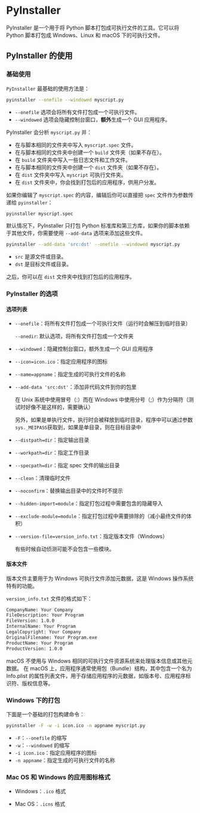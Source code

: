 # PyInstaller

PyInstaller 是一个用于将 Python 脚本打包成可执行文件的工具。它可以将 Python 脚本打包成 Windows、Linux 和 macOS 下的可执行文件。

## PyInstaller 的使用

### 基础使用

`PyInstaller` 最基础的使用方法是：

```bash
pyinstaller --onefile --windowed myscript.py
```

- `--onefile` 选项会将所有文件打包成一个可执行文件。
- `--windowed` 选项会隐藏控制台窗口，**额外**生成一个 GUI 应用程序。

PyInstaller 会分析 `myscript.py` 并：

- 在与脚本相同的文件夹中写入 `myscript.spec` 文件。
- 在与脚本相同的文件夹中创建一个 `build` 文件夹（如果不存在）。
- 在 `build` 文件夹中写入一些日志文件和工作文件。
- 在与脚本相同的文件夹中创建一个 `dist` 文件夹（如果不存在）。
- 在 `dist` 文件夹中写入 `myscript` 可执行文件夹。
- 在 `dist` 文件夹中，你会找到打包后的应用程序，供用户分发。

如果你编辑了 `myscript.spec` 的内容，编辑后你可以直接把 `spec` 文件作为参数传递给 `pyinstaller`：

```bash
pyinstaller myscript.spec
```

默认情况下，PyInstaller 只打包 Python 标准库和第三方库，如果你的脚本依赖于其他文件，你需要使用 `--add-data` 选项来添加这些文件。

```bash
pyinstaller --add-data 'src:dst' --onefile --windowed myscript.py
```

- `src` 是源文件或目录。
- `dst` 是目标文件或目录。

之后，你可以在 `dist` 文件夹中找到打包后的应用程序。

### PyInstaller 的选项

#### 选项列表

- `--onefile`：将所有文件打包成一个可执行文件（运行时会解压到临时目录）

  `--onedir`: 默认选项，将所有文件打包成一个文件夹

- `--windowed`：隐藏控制台窗口，额外生成一个 GUI 应用程序

- `--icon=icon.ico`：指定应用程序的图标

- `--name=appname`：指定生成的可执行文件的名称

- `--add-data 'src:dst'`：添加非代码文件到你的包里

  在 Unix 系统中使用冒号（:）而在 Windows 中使用分号（;）作为分隔符（测试时好像不是这样的，需要确认）

  另外，如果是单执行文件，执行时会被释放到临时目录，程序中可以通过参数`sys._MEIPASS`获取到，如果是单目录，则在目标目录中

- `--distpath=dir`：指定输出目录

- `--workpath=dir`：指定工作目录

- `--specpath=dir`：指定 spec 文件的输出目录

- `--clean`：清理临时文件

- `--noconfirm`：替换输出目录中的文件时不提示

- `--hidden-import=module`：指定打包过程中需要包含的隐藏导入

- `--exclude-module=module`：指定打包过程中需要排除的（减小最终文件的体积）

- `--version-file=version_info.txt`：指定版本文件（Windows）

  有些时候自动侦测可能不会包含一些模块。

#### 版本文件

版本文件主要用于为 Windows 可执行文件添加元数据，这是 Windows 操作系统特有的功能。

`version_info.txt` 文件的格式如下：

```txt
CompanyName: Your Company
FileDescription: Your Program
FileVersion: 1.0.0
InternalName: Your Program
LegalCopyright: Your Company
OriginalFilename: Your Program.exe
ProductName: Your Program
ProductVersion: 1.0.0
```

macOS 不使用与 Windows 相同的可执行文件资源系统来处理版本信息或其他元数据。
在 macOS 上，应用程序通常使用包（Bundle）结构，其中包含一个名为 Info.plist 的属性列表文件，用于存储应用程序的元数据，如版本号、应用程序标识符、版权信息等。

### Windows 下的打包

下面是一个基础的打包构建命令：

```bash
pyinstaller -F -w -i icon.ico -n appname myscript.py
```

- `-F`：`--onefile` 的缩写
- `-w`：`--windowed` 的缩写
- `-i icon.ico`：指定应用程序的图标
- `-n appname`：指定生成的可执行文件的名称

### Mac OS 和 Windows 的应用图标格式

- Windows：`.ico` 格式

- Mac OS：`.icns` 格式
